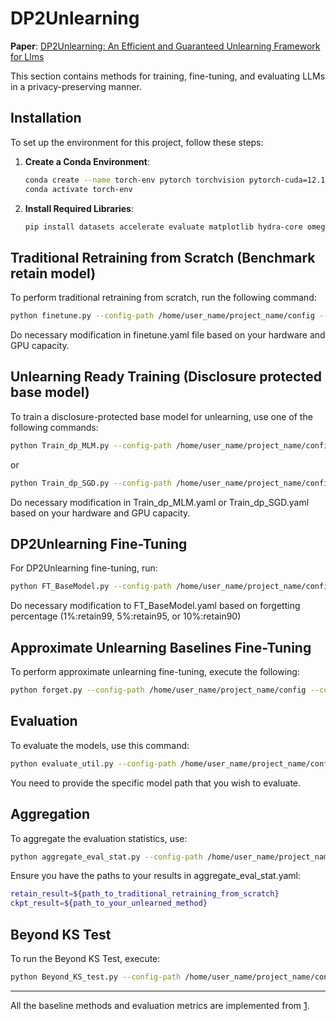 # DP2Unlearning

**Paper**: [DP2Unlearning: An Efficient and Guaranteed Unlearning Framework for Llms
](https://papers.ssrn.com/sol3/papers.cfm?abstract_id=5217160)

This section contains methods for training, fine-tuning, and evaluating LLMs in a privacy-preserving manner.

## Installation

To set up the environment for this project, follow these steps:

1. **Create a Conda Environment**:
    ```bash
    conda create --name torch-env pytorch torchvision pytorch-cuda=12.1 -c pytorch -c nvidia
    conda activate torch-env
    ```

2. **Install Required Libraries**:
    ```bash
    pip install datasets accelerate evaluate matplotlib hydra-core omegaconf peft rouge_score tqdm einops packaging bitsandbytes scipy ninja
    ```

## Traditional Retraining from Scratch (Benchmark retain model)

To perform traditional retraining from scratch, run the following command:

```bash
python finetune.py --config-path /home/user_name/project_name/config --config-name finetune.yaml
```
Do necessary modification in finetune.yaml file based on your hardware and GPU capacity.

## Unlearning Ready Training (Disclosure protected base model)

To train a disclosure-protected base model for unlearning, use one of the following commands:

```bash
python Train_dp_MLM.py --config-path /home/user_name/project_name/config --config-name Train_dp_MLM.yaml
```
or
```bash
python Train_dp_SGD.py --config-path /home/user_name/project_name/config --config-name Train_dp_SGD.yaml
```
Do necessary modification in Train_dp_MLM.yaml or Train_dp_SGD.yaml based on your hardware and GPU capacity. 

## DP2Unlearning Fine-Tuning

For DP2Unlearning fine-tuning, run:

```bash
python FT_BaseModel.py --config-path /home/user_name/project_name/config --config-name FT_BaseModel.yaml
```
Do necessary modification to FT_BaseModel.yaml based on forgetting percentage (1%:retain99, 5%:retain95, or 10%:retain90)

## Approximate Unlearning Baselines Fine-Tuning

To perform approximate unlearning fine-tuning, execute the following:

```bash
python forget.py --config-path /home/user_name/project_name/config --config-name forget.yaml
```

## Evaluation

To evaluate the models, use this command:

```bash
python evaluate_util.py --config-path /home/user_name/project_name/config --config-name eval_everything.yaml
```
You need to provide the specific model path that you wish to evaluate.

## Aggregation

To aggregate the evaluation statistics, use:

```bash
python aggregate_eval_stat.py --config-path /home/user_name/project_name/config --config-name aggregate_eval_stat.yaml
```

Ensure you have the paths to your results in aggregate_eval_stat.yaml:

```bash
retain_result=${path_to_traditional_retraining_from_scratch}
ckpt_result=${path_to_your_unlearned_method}
```

## Beyond KS Test

To run the Beyond KS Test, execute:

```bash
python Beyond_KS_test.py --config-path /home/user_name/project_name/config --config-name aggregate_eval_stat.yaml
```

-----------------------------------------------------------------------------------------------------------------------------

All the baseline methods and evaluation metrics are implemented from [1](https://locuslab.github.io/tofu/).
